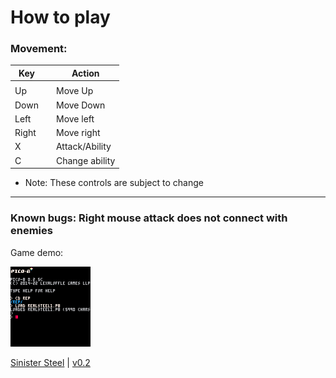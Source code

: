 # How to play

### Movement:

| Key        |   | Action   |
|------------|---|----------| 
|            |   |          |
|     Up     |   | Move Up  |
|    Down      |   | Move Down|
|     Left    |   | Move left|
|     Right   |   | Move right|
|   X | | Attack/Ability
|   C || Change ability

- Note: These controls are subject to change
---
### Known bugs: Right mouse attack does not connect with enemies

Game demo:

<img src="./images/sinsteel_logo.gif" alt="Animated logo for Sinister Steel." width="128"/>

[Sinister Steel](/game/realsteel1.html) \| [v0.2](https://github.com/matrom01-v2/Pico-8Site/releases/tag/v0.2)


